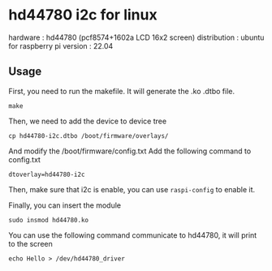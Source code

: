 # hd44780 i2c for linux

hardware : hd44780 (pcf8574+1602a LCD 16x2 screen)
distribution : ubuntu for raspberry pi
version : 22.04

## Usage
First, you need to run the makefile.
It will generate the .ko .dtbo file.
```
make
```
Then, we need to add the device to device tree
```
cp hd44780-i2c.dtbo /boot/firmware/overlays/
```
And modify the /boot/firmware/config.txt
Add the following command to config.txt
```
dtoverlay=hd44780-i2c
```
Then, make sure that i2c is enable, you can use `raspi-config` to enable it.

Finally, you can insert the module
```
sudo insmod hd44780.ko
```
You can use the following command communicate to hd44780, it will print to the screen
```
echo Hello > /dev/hd44780_driver
```

